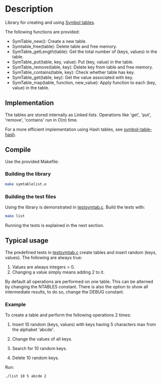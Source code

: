 # Description

Library for creating and using [Symbol tables](https://en.wikipedia.org/wiki/Symbol_table).

The following functions are provided:

* SymTable_new(): Create a new table.
* Symtable_free(table): Delete table and free memory.
* SymTable_getLength(table): Get the total number of (keys, values) in the table.
* SymTable_put(table, key, value): Put (key, value) in the table.
* SymTable_remove(table, key): Delete key from table and free memory.
* SymTable_contains(table, key): Check whether table has key.
* SymTable_get(table, key): Get the value associated with key.
* SymTable_map(table, function, new_value): Apply function to each (key, value) in the table.

## Implementation

The tables are stored internally as Linked lists.
Operations like 'get', 'put', 'remove', 'contains' run in O(n) time.

For a more efficient implementation using Hash tables, see [symbol-table-hash](https://github.com/tasxatzial/symbol-table-hash).

## Compile

Use the provided Makefile:

### Building the library

```bash
make symtablelist.o
```

### Building the test files

Using the library is demonstrated in [testsymtab.c](testsymtab.c). Build the tests with:

```bash
make list
```

Running the tests is explained in the next section.

## Typical usage

The predefined tests in [testsymtab.c](testsymtab.c) create tables and insert random (keys, values). The following are always true:

1. Values are always integers > 0.
2. Changing a value simply means adding 2 to it.

By default all operations
are performed on one table. This can be alterned by changing the NTABLES constant.
There is also the option to show all intermediate results, to do so, change the DEBUG constant.

### Example

To create a table and perform the following operations 2 times:

1) Insert 10 random (keys, values) with keys having 5 characters max from the alphabet 'abcde'.

2) Change the values of all keys.

3) Search for 10 random keys.

4) Delete 10 random keys.

Run:

```bash
./list 10 5 abcde 2
```
